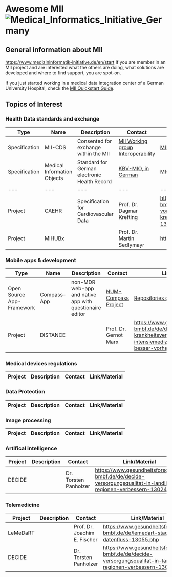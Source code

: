 # Awesome MII ![Medical_Informatics_Initiative_Germany](https://www.medizininformatik-initiative.de/themes/custom/mii/assets/img/Logo_MII_270px_Hoehe_en.png)

## General information about MII
https://www.medizininformatik-initiative.de/en/start
If you are member in an MII project and are interested what the others are doing, what solutions are developed and where to find support, you are spot-on.

If you just started working in a medical data integration center of a German University Hospital, check the [MII Quickstart Guide](./mii-quickstart.md). 

## Topics of Interest

###  Health Data standards and exchange

| Type | Name | Description | Contact | Link/Material |
| --- | ---| --- | --- | --- |
| Specification | MII-CDS | Consented for exchange within the MII | [MII Working group Interoperability](https://www.medizininformatik-initiative.de/en/collaboration/interoperability-working-group)  | [MII-CDS-Specification in Simplifier](https://simplifier.net/organization/koordinationsstellemii/~projects) |
| Specification | Medical Information Objects | Standard for German electronic Health Record | [KBV-MIO, in German](https://mio.kbv.de/site/mio#) | [MIO-Specification in Simplifier](https://simplifier.net/search?Term=kbv.mio)|
| --- | ---| --- | --- | --- |
| Project | CAEHR  | Specification for Cardiovascular Data | Prof. Dr. Dagmar Krefting | https://www.gesundheitsforschung-bmbf.de/de/caehr-die-versorgung-von-menschen-mit-herz-kreislauferkrankungen-optimieren-13019.php
| Project |MiHUBx | | Prof. Dr. Martin Sedlymayr | https://mihubx.de/

### Mobile apps & development

| Type | Name | Description | Contact | Link/Material |
| --- | --- | --- | --- |---| 
| Open Source App-Framework | Compass-App | non-MDR web-app and native app with questionaire editor  | [NUM-Compass Project](https://num-compass.science/en/) | [Repositories on github](https://github.com/NUMde) |
| Project | DISTANCE | | Prof. Dr. Gernot Marx | https://www.gesundheitsforschung-bmbf.de/de/distance-krankheitsverlaufe-nach-intensivmedizinischer-betreuung-besser-vorhersagen-13021.php


### Medical devices regulations

| Project | Description | Contact | Link/Material
| --- | --- | --- | ---

### Data Protection
| Project | Description | Contact | Link/Material
| --- | --- | --- | ---



### Image processing
| Project | Description | Contact | Link/Material
| --- | --- | --- | ---

### Artifical intelligence
| Project | Description | Contact | Link/Material
| --- | --- | --- | ---
| DECIDE | | Dr. Torsten Panholzer | https://www.gesundheitsforschung-bmbf.de/de/decide-versorgungsqualitat-in-landlichen-regionen-verbessern-13024.php



### Telemedicine
| Project | Description | Contact | Link/Material
| --- | --- | --- | ---
| LeMeDaRT | | Prof. Dr. Joachim E. Fischer | https://www.gesundheitsforschung-bmbf.de/de/lemedart-stadt-land-datenfluss-13055.php
| DECIDE | | Dr. Torsten Panholzer | https://www.gesundheitsforschung-bmbf.de/de/decide-versorgungsqualitat-in-landlichen-regionen-verbessern-13024.php
